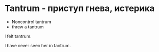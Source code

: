 # Tantrum - приступ гнева, истерика




- Noncontrol tantrum
- threw a tantrum

I felt tantrum.

I have never seen her in tantrum.